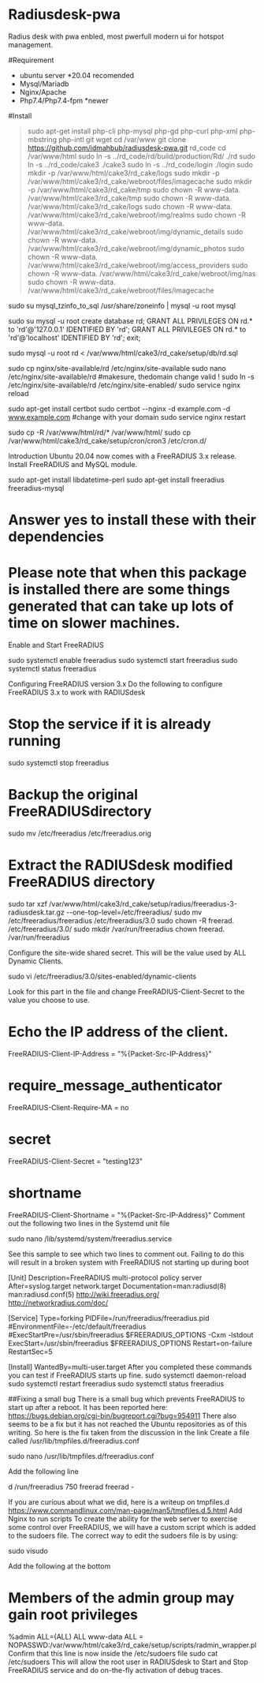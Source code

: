 # Radiusdesk-pwa
Radius desk with pwa enbled, most pwerfull modern ui for hotspot management.

#Requirement
- ubuntu server *20.04 recomended
- Mysql/Mariadb
- Nginx/Apache
- Php7.4/Php7.4-fpm *newer

#Install
>sudo apt-get install php-cli php-mysql php-gd php-curl php-xml php-mbstring php-intl git wget
>cd /var/www
>git clone https://github.com/idmahbub/radiusdesk-pwa.git rd_code
cd /var/www/html
sudo ln -s ../rd_code/rd/build/production/Rd/ ./rd
sudo ln -s ../rd_code/cake3 ./cake3
sudo ln -s ../rd_code/login ./login
sudo mkdir -p  /var/www/html/cake3/rd_cake/logs
sudo mkdir -p /var/www/html/cake3/rd_cake/webroot/files/imagecache
sudo mkdir -p /var/www/html/cake3/rd_cake/tmp
sudo chown -R www-data. /var/www/html/cake3/rd_cake/tmp
sudo chown -R www-data. /var/www/html/cake3/rd_cake/logs
sudo chown -R www-data. /var/www/html/cake3/rd_cake/webroot/img/realms
sudo chown -R www-data. /var/www/html/cake3/rd_cake/webroot/img/dynamic_details
sudo chown -R www-data. /var/www/html/cake3/rd_cake/webroot/img/dynamic_photos
sudo chown -R www-data. /var/www/html/cake3/rd_cake/webroot/img/access_providers
sudo chown -R www-data. /var/www/html/cake3/rd_cake/webroot/img/nas
sudo chown -R www-data. /var/www/html/cake3/rd_cake/webroot/files/imagecache

sudo su
mysql_tzinfo_to_sql /usr/share/zoneinfo | mysql -u root  mysql

sudo su
mysql -u root
create database rd;
GRANT ALL PRIVILEGES ON rd.* to 'rd'@'127.0.0.1' IDENTIFIED BY 'rd';
GRANT ALL PRIVILEGES ON rd.* to 'rd'@'localhost' IDENTIFIED BY 'rd';
exit;

sudo mysql -u root rd < /var/www/html/cake3/rd_cake/setup/db/rd.sql

sudo cp nginx/site-available/rd /etc/nginx/site-available 
sudo nano /etc/nginx/site-available/rd #makesure, thedomain change valid !
sudo ln -s /etc/nginx/site-available/rd /etc/nginx/site-enabled/
sudo service nginx reload

sudo apt-get install certbot
sudo certbot --nginx -d example.com -d www.example.com #change with your domain
sudo service nginx restart

sudo cp -R /var/www/html/rd/* /var/www/html/
sudo cp /var/www/html/cake3/rd_cake/setup/cron/cron3 /etc/cron.d/

Introduction
Ubuntu 20.04 now comes with a FreeRADIUS 3.x release.
Install FreeRADIUS and MySQL module.

sudo apt-get install libdatetime-perl
sudo apt-get install freeradius freeradius-mysql

# Answer yes to install these with their dependencies
# Please note that when this package is installed there are some things generated that can take up lots of time on slower machines.
Enable and Start FreeRADIUS

sudo systemctl enable freeradius
sudo systemctl start freeradius
sudo systemctl status freeradius

Configuring FreeRADIUS version 3.x
Do the following to configure FreeRADIUS 3.x to work with RADIUSdesk
# Stop the service if it is already running
sudo systemctl stop freeradius
# Backup the original FreeRADIUSdirectory
sudo mv /etc/freeradius /etc/freeradius.orig
# Extract the RADIUSdesk modified FreeRADIUS directory
sudo tar xzf /var/www/html/cake3/rd_cake/setup/radius/freeradius-3-radiusdesk.tar.gz --one-top-level=/etc/freeradius/
sudo mv /etc/freeradius/freeradius /etc/freeradius/3.0
sudo chown -R freerad. /etc/freeradius/3.0/
sudo  mkdir /var/run/freeradius
chown freerad. /var/run/freeradius


Configure the site-wide shared secret. This will be the value used by ALL Dynamic Clients.

sudo vi /etc/freeradius/3.0/sites-enabled/dynamic-clients

Look for this part in the file and change FreeRADIUS-Client-Secret to the value you choose to use.

#  Echo the IP address of the client.
FreeRADIUS-Client-IP-Address = "%{Packet-Src-IP-Address}"
 
# require_message_authenticator
FreeRADIUS-Client-Require-MA = no
 
# secret
FreeRADIUS-Client-Secret = "testing123"
 
# shortname
FreeRADIUS-Client-Shortname = "%{Packet-Src-IP-Address}"
Comment out the following two lines in the Systemd unit file

sudo nano /lib/systemd/system/freeradius.service

See this sample to see which two lines to comment out. Failing to do this will result in a broken system with FreeRADIUS not starting up during boot

[Unit]
Description=FreeRADIUS multi-protocol policy server
After=syslog.target network.target
Documentation=man:radiusd(8) man:radiusd.conf(5) http://wiki.freeradius.org/ http://networkradius.com/doc/
 
[Service]
Type=forking
PIDFile=/run/freeradius/freeradius.pid
#EnvironmentFile=-/etc/default/freeradius
#ExecStartPre=/usr/sbin/freeradius $FREERADIUS_OPTIONS -Cxm -lstdout
ExecStart=/usr/sbin/freeradius $FREERADIUS_OPTIONS
Restart=on-failure
RestartSec=5
 
[Install]
WantedBy=multi-user.target
After you completed these commands you can test if FreeRADIUS starts up fine.
sudo systemctl daemon-reload 
sudo systemctl restart freeradius
sudo systemctl status freeradius

##Fixing a small bug
There is a small bug which prevents FreeRADIUS to start up after a reboot.
It has been reported here: https://bugs.debian.org/cgi-bin/bugreport.cgi?bug=954911
There also seems to be a fix but it has not reached the Ubuntu repositories as of this writing.
So here is the fix taken from the discussion in the link
Create a file called /usr/lib/tmpfiles.d/freeradius.conf

sudo nano  /usr/lib/tmpfiles.d/freeradius.conf

Add the following line

d /run/freeradius 750 freerad freerad -

If you are curious about what we did, here is a writeup on tmpfiles.d
https://www.commandlinux.com/man-page/man5/tmpfiles.d.5.html
Add Nginx to run scripts
To create the ability for the web server to exercise some control over FreeRADIUS, we will have a custom script which is added to the sudoers file.
The correct way to edit the sudoers file is by using:

sudo visudo

Add the following at the bottom

# Members of the admin group may gain root privileges
%admin ALL=(ALL) ALL www-data ALL = NOPASSWD:/var/www/html/cake3/rd_cake/setup/scripts/radmin_wrapper.pl
Confirm that this line is now inside the /etc/sudoers file
sudo cat /etc/sudoers
This will allow the root user in RADIUSdesk to Start and Stop FreeRADIUS service and do on-the-fly activation of debug traces.
